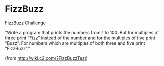 # FizzBuzz
FizzBuzz Challenge

"Write a program that prints the numbers from 1 to 100. But for multiples of three print “Fizz” instead of the number and for the multiples of five print “Buzz”. For numbers which are multiples of both three and five print “FizzBuzz”."

(from http://wiki.c2.com/?FizzBuzzTest)
